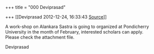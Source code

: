 +++
title = "000 Deviprasad"

+++
[[Deviprasad	2012-12-24, 16:33:43 [Source](https://groups.google.com/g/bvparishat/c/nWp1LZhUzcw)]]



A work-shop on Alankara Sastra is going to organized at Pondicherry  
University in the month of February, interested scholars can apply.  
Please check the attachment file.  
  
Deviprasad  
  
  

